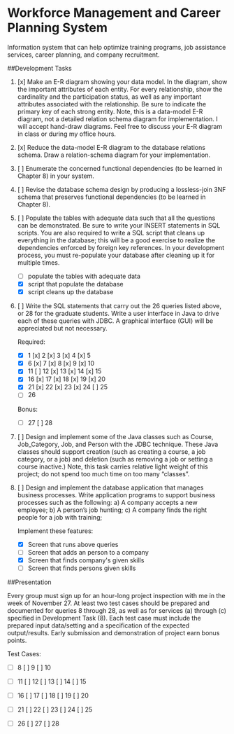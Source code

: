 # Workforce Management and Career Planning System

Information system that can help optimize training programs, job assistance
services, career planning, and company recruitment. 

##Development Tasks

1. [x] Make an E-R diagram showing your data model. In the diagram, show the
   important attributes of each entity. For every relationship, show the
   cardinality and the participation status, as well as any important
   attributes associated with the relationship. Be sure to indicate the primary
   key of each strong entity. Note, this is a data-model E-R diagram, not a
   detailed relation schema diagram for implementation. I will accept hand-draw
   diagrams. Feel free to discuss your E-R diagram in class or during my office
   hours.

2. [x] Reduce the data-model E-R diagram to the database relations schema. Draw
   a relation-schema diagram for your implementation.

3. [ ] Enumerate the concerned functional dependencies (to be learned in
   Chapter 8) in your system.

4. [ ] Revise the database schema design by producing a lossless-join 3NF
   schema that preserves functional dependencies (to be learned in Chapter 8).


5. [ ] Populate the tables with adequate data such that all the questions can
   be demonstrated. Be sure to write your INSERT statements in SQL scripts. You
   are also required to write a SQL script that cleans up everything in the
   database; this will be a good exercise to realize the dependencies enforced
   by foreign key references. In your development process, you must re-populate
   your database after cleaning up it for multiple times.

    * [ ] populate the tables with adequate data 
    * [x] script that populate the database
    * [x] script cleans up the database 

6. [ ] Write the SQL statements that carry out the 26 queries listed above, or
   28 for the graduate students. Write a user interface in Java to drive each
   of these queries with JDBC. A graphical interface (GUI) will be appreciated
   but not necessary.

    Required:

    - [x] 1  [x] 2  [x] 3  [x] 4  [x] 5
    - [x] 6  [x] 7  [x] 8  [x] 9  [x] 10
    - [x] 11 [ ] 12 [x] 13 [x] 14 [x] 15
    - [x] 16 [x] 17 [x] 18 [x] 19 [x] 20
    - [x] 21 [x] 22 [x] 23 [x] 24 [ ] 25
    - [ ] 26 

    Bonus:

    * [ ] 27 [ ] 28 


7. [ ] Design and implement some of the Java classes such as Course,
   Job_Category, Job, and Person with the JDBC technique. These Java classes
   should support creation (such as creating a course, a job category, or a
   job) and deletion (such as removing a job or setting a course inactive.)
   Note, this task carries relative light weight of this project; do not spend
   too much time on too many “classes”.

8. [ ] Design and implement the database application that manages business
   processes. Write application programs to support business processes such as
   the following: 
    a) A company accepts a new employee;
    b) A person’s job hunting;
    c) A company finds the right people for a job with training;

    Implement these features:

    * [x] Screen that runs above queries
    * [ ] Screen that adds an person to a company
    * [x] Screen that finds company's given skills 
    * [ ] Screen that finds persons given skills 

##Presentation

Every group must sign up for an hour-long project inspection with me in the
week of November 27. At least two test cases should be prepared and documented
for queries 8 through 28, as well as for services (a) through (c) specified in
Development Task (8). Each test case must include the prepared input
data/setting and a specification of the expected output/results. Early
submission and demonstration of project earn bonus points.


Test Cases:

- [ ] 8  [ ] 9  [ ] 10
- [ ] 11 [ ] 12 [ ] 13 [ ] 14 [ ] 15
- [ ] 16 [ ] 17 [ ] 18 [ ] 19 [ ] 20
- [ ] 21 [ ] 22 [ ] 23 [ ] 24 [ ] 25
- [ ] 26 [ ] 27 [ ] 28 

